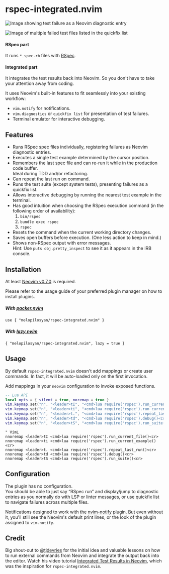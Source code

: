 # rspec-integrated.nvim

![Image showing test failure as a Neovim diagnostic entry](https://user-images.githubusercontent.com/3795551/198903123-e935b51a-2725-488c-a517-19ef4dbeac88.png)

![Image of multiple failed test files listed in the quickfix list](https://github.com/user-attachments/assets/621dfd32-0b1e-4e3c-85a0-a27ce47b3ec2)

#### RSpec part
It runs `*_spec.rb` files with [RSpec](https://rspec.info/).

#### Integrated part
It integrates the test results back into Neovim. So you don't have to take your attention away from coding.

It uses Neovim's built-in features to fit seamlessly into your existing workflow:
* `vim.notify` for notifications.
* `vim.diagnostics` or `quickfix list` for presentation of test failures.
* Terminal emulator for interactive debugging.

## Features
* Runs RSpec spec files individually, registering failures as Neovim diagnostic entries.
* Executes a single test example determined by the cursor position.
* Remembers the last spec file and can re-run it while in the production code buffer. \
  Ideal during TDD and/or refactoring.
* Can repeat the last run on command.
* Runs the test suite (except system tests), presenting failures as a quickfix list.
* Allows interactive debugging by running the nearest test example in the terminal.
* Has good intuition when choosing the RSpec execution command (in the following order of availability):
  1) `bin/rspec`
  2) `bundle exec rspec`
  3) `rspec`
* Resets the command when the current working directory changes.
* Saves open buffers before execution. (One less action to keep in mind.)
* Shows non-RSpec output with error messages. \
  Hint: Use `puts obj.pretty_inspect` to see it as it appears in the IRB console.

## Installation

At least [Neovim v0.7.0](https://github.com/neovim/neovim/releases) is required.

Please refer to the usage guide of your preferred plugin manager on how to install plugins.

##### With [packer.nvim](https://github.com/wbthomason/packer.nvim)
```
use { "melopilosyan/rspec-integrated.nvim" }
```

##### With [lazy.nvim](https://github.com/folke/lazy.nvim)
```
{ "melopilosyan/rspec-integrated.nvim", lazy = true }
```

## Usage
By default `rspec-integrated.nvim` doesn't add mappings or create user commands.
In fact, it will be auto-loaded only on the first invocation.

Add mappings in your `neovim` configuration to invoke exposed functions.

```lua
-- Lua API
local opts = { silent = true, noremap = true }
vim.keymap.set("n", "<leader>tI", "<cmd>lua require('rspec').run_current_file()<cr>", opts)
vim.keymap.set("n", "<leader>ti", "<cmd>lua require('rspec').run_current_example()<cr>", opts)
vim.keymap.set("n", "<leader>t.", "<cmd>lua require('rspec').repeat_last_run()<cr>", opts)
vim.keymap.set("n", "<leader>td", "<cmd>lua require('rspec').debug()<cr>", opts)
vim.keymap.set("n", "<leader>tS", "<cmd>lua require('rspec').run_suite()<cr>", opts)
```

```vim
" VimL
nnoremap <leader>tI <cmd>lua require('rspec').run_current_file()<cr>
nnoremap <leader>ti <cmd>lua require('rspec').run_current_example()<cr>
nnoremap <leader>t. <cmd>lua require('rspec').repeat_last_run()<cr>
nnoremap <leader>td <cmd>lua require('rspec').debug()<cr>
nnoremap <leader>tS <cmd>lua require('rspec').run_suite()<cr>
```

## Configuration
The plugin has no configuration. \
You should be able to just say “RSpec run” and
display/jump to diagnostic entries as you normally do with LSP or linter messages,
or use quickfix list to navigate failures across multiple files.

Notifications designed to work with the [nvim-notify](https://github.com/rcarriga/nvim-notify) plugin.
But even without it, you'll still see the Neovim's default print lines,
or the look of the plugin assigned to `vim.notify`.

## Credit
Big shout-out to [@tjdevries](https://github.com/tjdevries) for the initial idea and
valuable lessons on how to run external commands from Neovim and integrate the output
back into the editor. Watch his video tutorial [Integrated Test Results in Neovim](https://www.youtube.com/watch?v=cf72gMBrsI0),
which was the inspiration for `rspec-integrated.nvim`.
